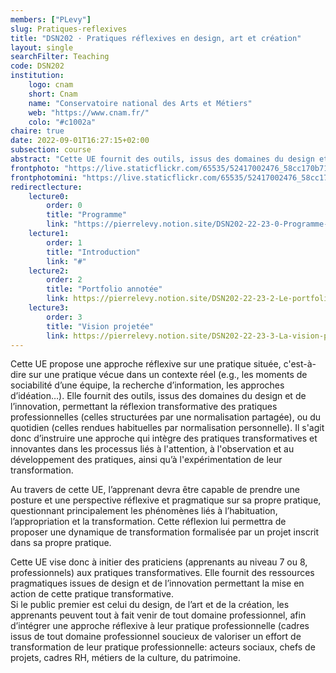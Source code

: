```yaml
---
members: ["PLevy"]
slug: Pratiques-reflexives
title: "DSN202 · Pratiques réflexives en design, art et création"
layout: single
searchFilter: Teaching
code: DSN202
institution:
    logo: cnam
    short: Cnam
    name: "Conservatoire national des Arts et Métiers"
    web: "https://www.cnam.fr/"
    colo: "#c1002a"
chaire: true
date: 2022-09-01T16:27:15+02:00
subsection: course
abstract: "Cette UE fournit des outils, issus des domaines du design et de l’innovation, permettant la réflexion transformative des pratiques professionnelles (celles structurées par une normalisation partagée), ou du quotidien (celles rendues habituelles par normalisation personnelle)."
frontphoto: "https://live.staticflickr.com/65535/52417002476_58cc170b71.jpg"
frontphotomini: "https://live.staticflickr.com/65535/52417002476_58cc170b71_q.jpg"
redirectlecture:
    lecture0:
        order: 0
        title: "Programme"
        link: "https://pierrelevy.notion.site/DSN202-22-23-0-Programme-1135728e0d014c1889b3f80ca6e63370"
    lecture1:
        order: 1
        title: "Introduction"
        link: "#"
    lecture2:
        order: 2
        title: "Portfolio annotée"
        link: https://pierrelevy.notion.site/DSN202-22-23-2-Le-portfolio-annot-ecd378062bb54f5ebefa2371239a5821
    lecture3:
        order: 3
        title: "Vision projetée"
        link: https://pierrelevy.notion.site/DSN202-22-23-3-La-vision-projet-e-e96af4e30acb43d0adb13a201815cf6e
---
```

Cette UE propose une approche réflexive sur une pratique située, c'est-à-dire sur une pratique vécue dans un contexte réel (e.g., les moments de sociabilité d’une équipe, la recherche d’information, les approches d’idéation…). Elle fournit des outils, issus des domaines du design et de l’innovation, permettant la réflexion transformative des pratiques professionnelles (celles structurées par une normalisation partagée), ou du quotidien (celles rendues habituelles par normalisation personnelle). Il s'agit donc d’instruire une approche qui intègre des pratiques transformatives et innovantes dans les processus liés à l'attention, à l'observation et au développement des pratiques, ainsi qu’à l'expérimentation de leur transformation.

Au travers de cette UE, l’apprenant devra être capable de prendre une posture et une perspective réflexive et pragmatique sur sa propre pratique, questionnant principalement les phénomènes liés à l’habituation, l’appropriation et la transformation. Cette réflexion lui permettra de proposer une dynamique de transformation formalisée par un projet inscrit dans sa propre pratique.

Cette UE vise donc à initier des praticiens (apprenants au niveau 7 ou 8, professionnels) aux pratiques transformatives. Elle fournit des ressources pragmatiques issues de design et de l’innovation permettant la mise en action de cette pratique transformative.  
Si le public premier est celui du design, de l’art et de la création, les apprenants peuvent tout à fait venir de tout domaine professionnel, afin d’intégrer une approche réflexive à leur pratique professionnelle (cadres issus de tout domaine professionnel soucieux de valoriser un effort de transformation de leur pratique professionnelle: acteurs sociaux, chefs de projets, cadres RH, métiers de la culture, du patrimoine.</p>